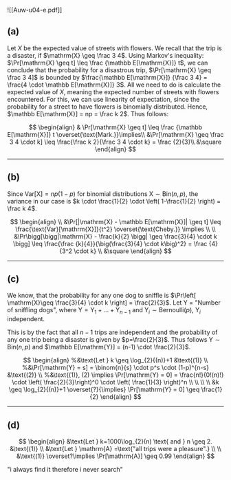 ![[Auw-u04-e.pdf]]

## (a)
Let $X$ be the expected value of streets with flowers. We recall that the trip is a disaster, if $\mathrm{X} \geq \frac 3 4$. Using Markov's inequality: $\Pr[\mathrm{X} \geq t] \leq \frac {\mathbb E[\mathrm{X}]} t$, we can conclude that the probability for a disastrous trip, $\Pr[\mathrm{X} \geq \frac 3 4]$ is bounded by $\frac{\mathbb E[\mathrm{X}]} {\frac 3 4} = \frac{4 \cdot \mathbb E[\mathrm{X}]} 3$. All we need to do is calculate the expected value of $X$, meaning the expected number of streets with flowers encountered. For this, we can use linearity of expectation, since the probability for a street to have flowers is binomially distributed. Hence, $\mathbb E[\mathrm{X}] = np = \frac k 2$.
Thus follows:

$$
\begin{align}
& \Pr[\mathrm{X} \geq t] \leq \frac {\mathbb E[\mathrm{X}]} t \overset{\text{Mark.}}\implies\\
&\Pr[\mathrm{X} \geq \frac 3 4 \cdot k] \leq \frac{\frac k 2}{\frac 3 4 \cdot k} = \frac {2}{3}\\
&\square
\end{align}
$$

___
## (b)
Since $\text{Var}[\mathrm{X}]= np (1-p)$ for binomial distributions $\mathrm{X} \sim \mathrm{Bin}(n, p)$, the variance in our case is $k \cdot \frac{1}{2} \cdot \left( 1-\frac{1}{2} \right) = \frac k 4$.

$$
\begin{align} \\
&\Pr[|\mathrm{X} - \mathbb E[\mathrm{X}]| \geq t] \leq \frac{\text{Var}[\mathrm{X}]}{t^2} \overset{\text{Cheby.}} \implies \\
\\
&\Pr\bigg[\bigg|\mathrm{X} - \frac{k}{2} \bigg| \geq \frac{3}{4} \cdot k \bigg] \leq \frac{\frac {k}{4}}{\big(\frac{3}{4} \cdot k\big)^2} = \frac {4}{3^2 \cdot k} \\
&\square
\end{align}
$$

___
## (c)
We know, that the probability for any one dog to sniffle is $\Pr\left[ \mathrm{X}\geq \frac{3}{4} \cdot k \right] = \frac{2}{3}$. $\text{Let Y = "Number of sniffling dogs"}$, where $\mathrm{Y} = \mathrm{Y}_{1} + \dots + \mathrm{Y}_{n-1}$ and $\mathrm{Y}_{i} \sim \mathrm{Bernoulli}(p),\ \mathrm{Y}_{i}\text{ independent}$.

This is by the fact that all $n-1$ trips are independent and the probability of any one trip being a disaster is given by $p=\frac{2}{3}$. Thus follows $\mathrm{Y} \sim \text{Bin}(n, p)$ and $\mathbb E[\mathrm{Y}] = (n-1) \cdot \frac{2}{3}$.




$$
\begin{align}
%&\text{Let } k \geq \log_{2}{(n)}+1 &\text{(1)} \\
%&\Pr[\mathrm{Y} = s] = \binom{n}{s} \cdot p^s \cdot (1-p)^{n-s} &\text{(2)} \\
%&\text{(1)}, (2) \implies \Pr[\mathrm{Y} = 0] = \frac{n!}{0!(n)!} \cdot \left( \frac{2}{3}\right)^0 \cdot \left( \frac{1}{3} \right)^n \\
 \\
 \\
 \\
&k \geq \log_{2}{(n)}+1 \overset{?}{\implies} \Pr[\mathrm{Y} = 0] \geq \frac{1}{2}
\end{align}
$$


___
## (d)


$$
\begin{align}
&\text{Let } k=1000\log_{2}(n) \text{ and } n \geq 2. &\text{(1)} \\
&\text{Let } \mathrm{A} =\text{"all trips were a pleasure".} \\ \\
&\text{(1)} \overset?\implies \Pr[\mathrm{A}] \geq 0.99
\end{align}
$$






"i always find it therefore i never search"

